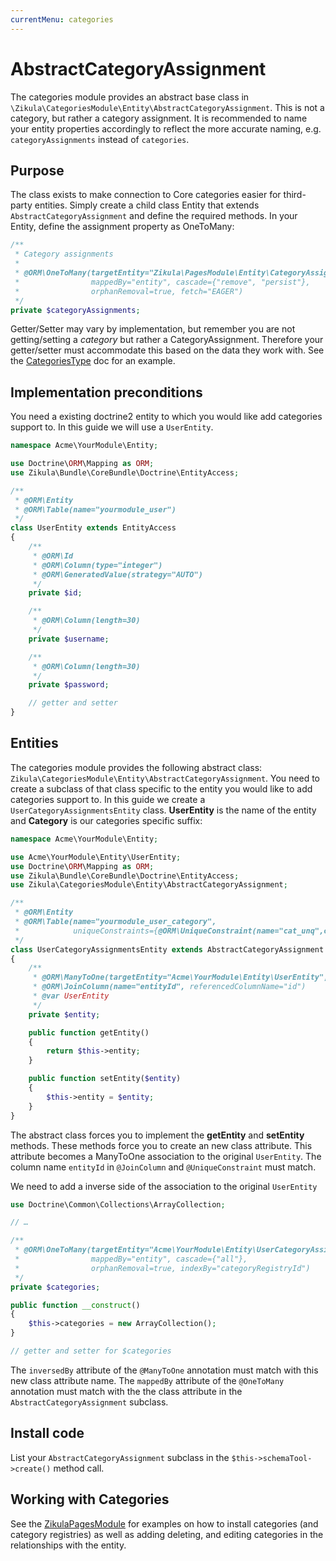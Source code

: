 ```yaml
---
currentMenu: categories
---
```

# AbstractCategoryAssignment

The categories module provides an abstract base class in `\Zikula\CategoriesModule\Entity\AbstractCategoryAssignment`. This
is not a category, but rather a category assignment. It is recommended to name your entity properties accordingly to reflect
the more accurate naming, e.g. `categoryAssignments` instead of `categories`.

## Purpose

The class exists to make connection to Core categories easier for third-party entities. Simply create a child class
Entity that extends `AbstractCategoryAssignment` and define the required methods. In your Entity, define the assignment
property as OneToMany:

```php
/**
 * Category assignments
 *
 * @ORM\OneToMany(targetEntity="Zikula\PagesModule\Entity\CategoryAssignmentEntity",
 *                mappedBy="entity", cascade={"remove", "persist"},
 *                orphanRemoval=true, fetch="EAGER")
 */
private $categoryAssignments;
```

Getter/Setter may vary by implementation, but remember you are not getting/setting a *category* but rather a 
CategoryAssignment. Therefore your getter/setter must accommodate this based on the data they work with. See the 
[CategoriesType](CategoriesType.md) doc for an example.

## Implementation preconditions

You need a existing doctrine2 entity to which you would like add categories support to.
In this guide we will use a `UserEntity`.

```php
namespace Acme\YourModule\Entity;

use Doctrine\ORM\Mapping as ORM;
use Zikula\Bundle\CoreBundle\Doctrine\EntityAccess;

/**
 * @ORM\Entity
 * @ORM\Table(name="yourmodule_user")
 */
class UserEntity extends EntityAccess
{
    /**
     * @ORM\Id
     * @ORM\Column(type="integer")
     * @ORM\GeneratedValue(strategy="AUTO")
     */
    private $id;

    /**
     * @ORM\Column(length=30)
     */
    private $username;

    /**
     * @ORM\Column(length=30)
     */
    private $password;

    // getter and setter
}
```

## Entities

The categories module provides the following abstract class: `Zikula\CategoriesModule\Entity\AbstractCategoryAssignment`.
You need to create a subclass of that class specific to the entity you would like
to add categories support to. In this guide we create a `UserCategoryAssignmentsEntity` class.
**UserEntity** is the name of the entity and **Category** is our categories specific suffix:

```php
namespace Acme\YourModule\Entity;

use Acme\YourModule\Entity\UserEntity;
use Doctrine\ORM\Mapping as ORM;
use Zikula\Bundle\CoreBundle\Doctrine\EntityAccess;
use Zikula\CategoriesModule\Entity\AbstractCategoryAssignment;

/**
 * @ORM\Entity
 * @ORM\Table(name="yourmodule_user_category",
 *            uniqueConstraints={@ORM\UniqueConstraint(name="cat_unq",columns={"registryId", "categoryId", "entityId"})})
 */
class UserCategoryAssignmentsEntity extends AbstractCategoryAssignment
{
    /**
     * @ORM\ManyToOne(targetEntity="Acme\YourModule\Entity\UserEntity", inversedBy="categories")
     * @ORM\JoinColumn(name="entityId", referencedColumnName="id")
     * @var UserEntity
     */
    private $entity;

    public function getEntity()
    {
        return $this->entity;
    }

    public function setEntity($entity)
    {
        $this->entity = $entity;
    }
}
```

The abstract class forces you to implement the **getEntity** and **setEntity** methods.
These methods force you to create an new class attribute. 
This attribute becomes a ManyToOne association to the original `UserEntity`. 
The column name `entityId` in `@JoinColumn` and `@UniqueConstraint` must match.

We need to add a inverse side of the association to the original `UserEntity`

```php
use Doctrine\Common\Collections\ArrayCollection;

// …

/**
 * @ORM\OneToMany(targetEntity="Acme\YourModule\Entity\UserCategoryAssignmentsEntity", 
 *                mappedBy="entity", cascade={"all"}, 
 *                orphanRemoval=true, indexBy="categoryRegistryId")
 */
private $categories;

public function __construct()
{
    $this->categories = new ArrayCollection();
}

// getter and setter for $categories
```

The `inversedBy` attribute of the `@ManyToOne` annotation must match with this new class attribute name.
The `mappedBy` attribute of the `@OneToMany` annotation must match with the the class attribute in 
the `AbstractCategoryAssignment` subclass.

## Install code

List your `AbstractCategoryAssignment` subclass in the `$this->schemaTool->create()` method call.

## Working with Categories

See the [ZikulaPagesModule](https://github.com/zikula-modules/pages) for examples on how to install categories (and category registries) as well as adding
deleting, and editing categories in the relationships with the entity.
